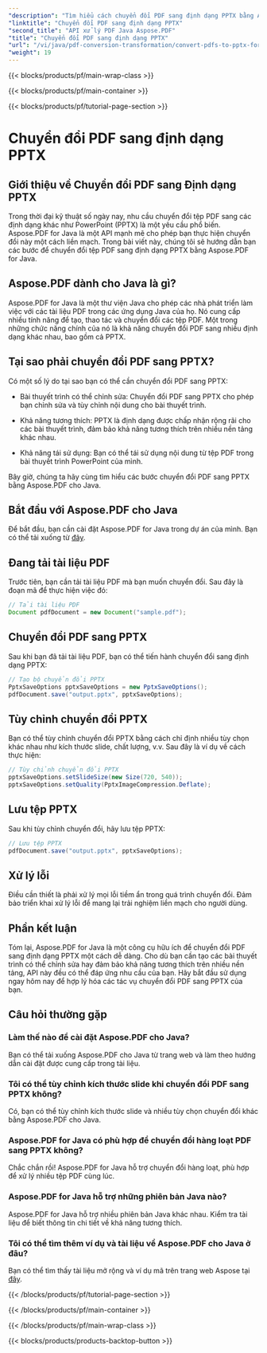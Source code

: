 ```yaml
---
"description": "Tìm hiểu cách chuyển đổi PDF sang định dạng PPTX bằng Aspose.PDF cho Java. Hướng dẫn từng bước với các ví dụ mã để chuyển đổi liền mạch."
"linktitle": "Chuyển đổi PDF sang định dạng PPTX"
"second_title": "API xử lý PDF Java Aspose.PDF"
"title": "Chuyển đổi PDF sang định dạng PPTX"
"url": "/vi/java/pdf-conversion-transformation/convert-pdfs-to-pptx-format/"
"weight": 19
---
```


{{< blocks/products/pf/main-wrap-class >}}

{{< blocks/products/pf/main-container >}}

{{< blocks/products/pf/tutorial-page-section >}}

# Chuyển đổi PDF sang định dạng PPTX


## Giới thiệu về Chuyển đổi PDF sang Định dạng PPTX

Trong thời đại kỹ thuật số ngày nay, nhu cầu chuyển đổi tệp PDF sang các định dạng khác như PowerPoint (PPTX) là một yêu cầu phổ biến. Aspose.PDF for Java là một API mạnh mẽ cho phép bạn thực hiện chuyển đổi này một cách liền mạch. Trong bài viết này, chúng tôi sẽ hướng dẫn bạn các bước để chuyển đổi tệp PDF sang định dạng PPTX bằng Aspose.PDF for Java.

## Aspose.PDF dành cho Java là gì?

Aspose.PDF for Java là một thư viện Java cho phép các nhà phát triển làm việc với các tài liệu PDF trong các ứng dụng Java của họ. Nó cung cấp nhiều tính năng để tạo, thao tác và chuyển đổi các tệp PDF. Một trong những chức năng chính của nó là khả năng chuyển đổi PDF sang nhiều định dạng khác nhau, bao gồm cả PPTX.

## Tại sao phải chuyển đổi PDF sang PPTX?

Có một số lý do tại sao bạn có thể cần chuyển đổi PDF sang PPTX:

- Bài thuyết trình có thể chỉnh sửa: Chuyển đổi PDF sang PPTX cho phép bạn chỉnh sửa và tùy chỉnh nội dung cho bài thuyết trình.

- Khả năng tương thích: PPTX là định dạng được chấp nhận rộng rãi cho các bài thuyết trình, đảm bảo khả năng tương thích trên nhiều nền tảng khác nhau.

- Khả năng tái sử dụng: Bạn có thể tái sử dụng nội dung từ tệp PDF trong bài thuyết trình PowerPoint của mình.

Bây giờ, chúng ta hãy cùng tìm hiểu các bước chuyển đổi PDF sang PPTX bằng Aspose.PDF cho Java.

## Bắt đầu với Aspose.PDF cho Java

Để bắt đầu, bạn cần cài đặt Aspose.PDF for Java trong dự án của mình. Bạn có thể tải xuống từ [đây](https://releases.aspose.com/pdf/java/).

## Đang tải tài liệu PDF

Trước tiên, bạn cần tải tài liệu PDF mà bạn muốn chuyển đổi. Sau đây là đoạn mã để thực hiện việc đó:

```java
// Tải tài liệu PDF
Document pdfDocument = new Document("sample.pdf");
```

## Chuyển đổi PDF sang PPTX

Sau khi bạn đã tải tài liệu PDF, bạn có thể tiến hành chuyển đổi sang định dạng PPTX:

```java
// Tạo bộ chuyển đổi PPTX
PptxSaveOptions pptxSaveOptions = new PptxSaveOptions();
pdfDocument.save("output.pptx", pptxSaveOptions);
```

## Tùy chỉnh chuyển đổi PPTX

Bạn có thể tùy chỉnh chuyển đổi PPTX bằng cách chỉ định nhiều tùy chọn khác nhau như kích thước slide, chất lượng, v.v. Sau đây là ví dụ về cách thực hiện:

```java
// Tùy chỉnh chuyển đổi PPTX
pptxSaveOptions.setSlideSize(new Size(720, 540));
pptxSaveOptions.setQuality(PptxImageCompression.Deflate);
```

## Lưu tệp PPTX

Sau khi tùy chỉnh chuyển đổi, hãy lưu tệp PPTX:

```java
// Lưu tệp PPTX
pdfDocument.save("output.pptx", pptxSaveOptions);
```

## Xử lý lỗi

Điều cần thiết là phải xử lý mọi lỗi tiềm ẩn trong quá trình chuyển đổi. Đảm bảo triển khai xử lý lỗi để mang lại trải nghiệm liền mạch cho người dùng.

## Phần kết luận

Tóm lại, Aspose.PDF for Java là một công cụ hữu ích để chuyển đổi PDF sang định dạng PPTX một cách dễ dàng. Cho dù bạn cần tạo các bài thuyết trình có thể chỉnh sửa hay đảm bảo khả năng tương thích trên nhiều nền tảng, API này đều có thể đáp ứng nhu cầu của bạn. Hãy bắt đầu sử dụng ngay hôm nay để hợp lý hóa các tác vụ chuyển đổi PDF sang PPTX của bạn.

## Câu hỏi thường gặp

### Làm thế nào để cài đặt Aspose.PDF cho Java?

Bạn có thể tải xuống Aspose.PDF cho Java từ trang web và làm theo hướng dẫn cài đặt được cung cấp trong tài liệu.

### Tôi có thể tùy chỉnh kích thước slide khi chuyển đổi PDF sang PPTX không?

Có, bạn có thể tùy chỉnh kích thước slide và nhiều tùy chọn chuyển đổi khác bằng Aspose.PDF cho Java.

### Aspose.PDF for Java có phù hợp để chuyển đổi hàng loạt PDF sang PPTX không?

Chắc chắn rồi! Aspose.PDF for Java hỗ trợ chuyển đổi hàng loạt, phù hợp để xử lý nhiều tệp PDF cùng lúc.

### Aspose.PDF for Java hỗ trợ những phiên bản Java nào?

Aspose.PDF for Java hỗ trợ nhiều phiên bản Java khác nhau. Kiểm tra tài liệu để biết thông tin chi tiết về khả năng tương thích.

### Tôi có thể tìm thêm ví dụ và tài liệu về Aspose.PDF cho Java ở đâu?

Bạn có thể tìm thấy tài liệu mở rộng và ví dụ mã trên trang web Aspose tại [đây](https://reference.aspose.com/pdf/java/).

{{< /blocks/products/pf/tutorial-page-section >}}

{{< /blocks/products/pf/main-container >}}

{{< /blocks/products/pf/main-wrap-class >}}

{{< blocks/products/products-backtop-button >}}